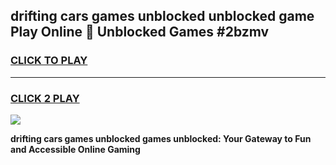 
## drifting cars games unblocked unblocked game Play Online 👋 Unblocked Games #2bzmv
<h3>
<a href="https://premium.freeplayer.one?title=drifting_cars_games_unblocked&ref=21F">CLICK TO PLAY</a></h3>
<hr>

<h3>
<a href="https://premium.freeplayer.one?title=drifting_cars_games_unblocked&ref=21F">CLICK 2 PLAY</a>
  
</h3>

<a href="https://premium.freeplayer.one?title=drifting_cars_games_unblocked&ref=21F/"><img src="https://clearcache.store/games.png"></a>


**drifting cars games unblocked games unblocked: Your Gateway to Fun and Accessible Online Gaming**
